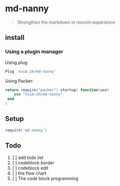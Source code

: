 # md-nanny
> Strengthen the markdown in neovim experience
## install
### Using a plugin manager

Using plug:
```lua
Plug 'nvim-zh/md-nanny'
```

Using Packer:
```lua
return require("packer").startup( function(use)
 	use "nvim-zh/md-nanny"
 end
)
``` 

## Setup

```lua
require('md-nanny')
```


## Todo
  1. [  ] add todo list
  2. [  ] codeblock border
  3. [  ] codeblock edit
  4. [  ] the flow chart
  5. [  ] The code block programming
